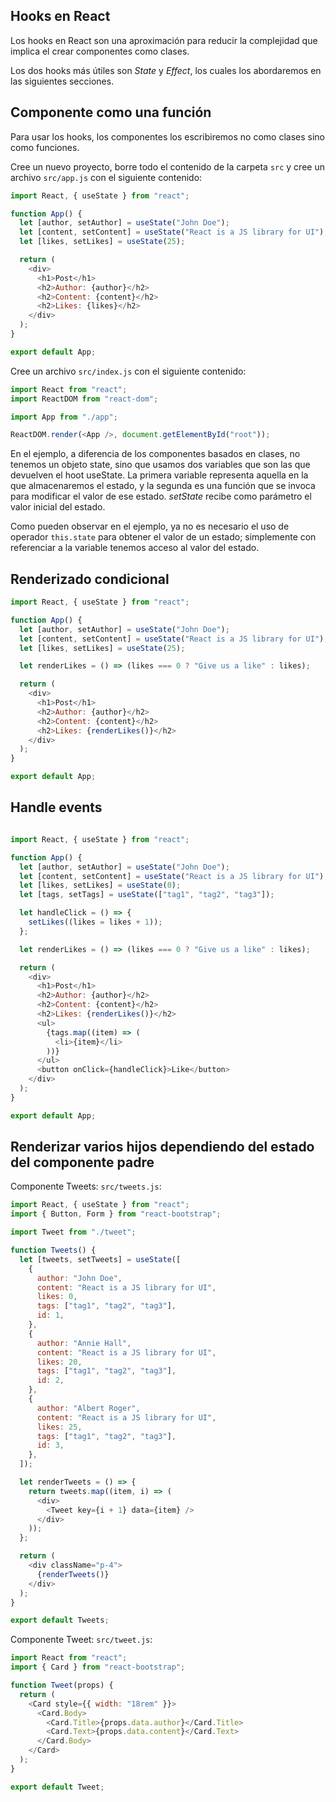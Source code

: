 ## Hooks en React

Los hooks en React son una aproximación para reducir la complejidad que implica el crear componentes como clases. 

Los dos hooks más útiles son _State_ y _Effect_, los cuales los abordaremos en las siguientes secciones.

## Componente como una función

Para usar los hooks, los componentes los escribiremos no como clases sino como funciones. 

Cree un nuevo proyecto, borre todo el contenido de la carpeta `src` y cree un archivo `src/app.js` con el siguiente contenido:

```javascript
import React, { useState } from "react";

function App() {
  let [author, setAuthor] = useState("John Doe");
  let [content, setContent] = useState("React is a JS library for UI");
  let [likes, setLikes] = useState(25);

  return (
    <div>
      <h1>Post</h1>
      <h2>Author: {author}</h2>
      <h2>Content: {content}</h2>
      <h2>Likes: {likes}</h2>
    </div>
  );
}

export default App;

```

Cree un archivo `src/index.js` con el siguiente contenido:

```javascript
import React from "react";
import ReactDOM from "react-dom";

import App from "./app";

ReactDOM.render(<App />, document.getElementById("root"));
```

En el ejemplo, a diferencia de los componentes basados en clases, no tenemos un objeto state, sino que usamos dos variables que son las que devuelven el hoot useState. La primera variable representa aquella en la que almacenaremos el estado, y la segunda es una función que se invoca para modificar el valor de ese estado. _setState_ recibe como parámetro el valor inicial del estado. 

Como pueden observar en el ejemplo, ya no es necesario el uso de operador `this.state` para obtener el valor de un estado; simplemente con referenciar a la variable tenemos acceso al valor del estado. 

## Renderizado condicional

```javascript
import React, { useState } from "react";

function App() {
  let [author, setAuthor] = useState("John Doe");
  let [content, setContent] = useState("React is a JS library for UI");
  let [likes, setLikes] = useState(25);

  let renderLikes = () => (likes === 0 ? "Give us a like" : likes);

  return (
    <div>
      <h1>Post</h1>
      <h2>Author: {author}</h2>
      <h2>Content: {content}</h2>
      <h2>Likes: {renderLikes()}</h2>
    </div>
  );
}

export default App;
```

## Handle events

```javascript

import React, { useState } from "react";

function App() {
  let [author, setAuthor] = useState("John Doe");
  let [content, setContent] = useState("React is a JS library for UI");
  let [likes, setLikes] = useState(0);
  let [tags, setTags] = useState(["tag1", "tag2", "tag3"]);

  let handleClick = () => {
    setLikes((likes = likes + 1));
  };

  let renderLikes = () => (likes === 0 ? "Give us a like" : likes);

  return (
    <div>
      <h1>Post</h1>
      <h2>Author: {author}</h2>
      <h2>Content: {content}</h2>
      <h2>Likes: {renderLikes()}</h2>
      <ul>
        {tags.map((item) => (
          <li>{item}</li>
        ))}
      </ul>
      <button onClick={handleClick}>Like</button>
    </div>
  );
}

export default App;
```

## Renderizar varios hijos dependiendo del estado del componente padre

Componente Tweets: `src/tweets.js`:

```javascript
import React, { useState } from "react";
import { Button, Form } from "react-bootstrap";

import Tweet from "./tweet";

function Tweets() {
  let [tweets, setTweets] = useState([
    {
      author: "John Doe",
      content: "React is a JS library for UI",
      likes: 0,
      tags: ["tag1", "tag2", "tag3"],
      id: 1,
    },
    {
      author: "Annie Hall",
      content: "React is a JS library for UI",
      likes: 20,
      tags: ["tag1", "tag2", "tag3"],
      id: 2,
    },
    {
      author: "Albert Roger",
      content: "React is a JS library for UI",
      likes: 25,
      tags: ["tag1", "tag2", "tag3"],
      id: 3,
    },
  ]);

  let renderTweets = () => {
    return tweets.map((item, i) => (
      <div>
        <Tweet key={i + 1} data={item} />
      </div>
    ));
  };

  return (
    <div className="p-4">
      {renderTweets()}
    </div>
  );
}

export default Tweets;
```

Componente Tweet: `src/tweet.js`:

```javascript
import React from "react";
import { Card } from "react-bootstrap";

function Tweet(props) {
  return (
    <Card style={{ width: "18rem" }}>
      <Card.Body>
        <Card.Title>{props.data.author}</Card.Title>
        <Card.Text>{props.data.content}</Card.Text>
      </Card.Body>
    </Card>
  );
}

export default Tweet;
